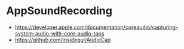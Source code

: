 # AppSoundRecording

- https://developer.apple.com/documentation/coreaudio/capturing-system-audio-with-core-audio-taps
- https://github.com/insidegui/AudioCap